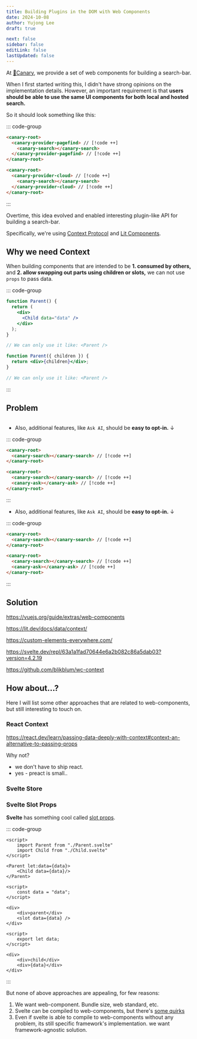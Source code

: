 ```yaml
---
title: Building Plugins in the DOM with Web Components
date: 2024-10-08
author: Yujong Lee
draft: true

next: false
sidebar: false
editLink: false
lastUpdated: false
---
```


<script setup lang="ts">
    import BlogPostHeader from '../../components/BlogPostHeader.vue'
</script>

<BlogPostHeader />

At [🐤Canary](/), we provide a set of web components for building a search-bar.

When I first started writing this, I didn't have strong opinions on the implementation details. However, an important requirement is that **users should be able to use the same UI components for both local and hosted search.**

So it should look something like this:

::: code-group

<!-- prettier-ignore -->
```html [Local search]
<canary-root>
  <canary-provider-pagefind> // [!code ++]
    <canary-search></canary-search>
  </canary-provider-pagefind> // [!code ++]
</canary-root>
```

<!-- prettier-ignore -->
```html [Hosted search]
<canary-root>
  <canary-provider-cloud> // [!code ++]
    <canary-search></canary-search>
  </canary-provider-cloud> // [!code ++]
</canary-root>
```

:::

Overtime, this idea evolved and enabled interesting plugin-like API for building a search-bar.

Specifically, we're using [Context Protocol](https://github.com/webcomponents-cg/community-protocols/blob/main/proposals/context.md) and [Lit Components](https://lit.dev/docs/data/context/).

## Why we need Context

When building components that are intended to be **1. consumed by others,** and **2. allow swapping out parts using children or slots,** we can not use `props` to pass data.

::: code-group

```jsx [1]
function Parent() {
  return (
    <div>
      <Child data="data" />
    </div>
  );
}

// We can only use it like: <Parent />
```

```jsx [2]
function Parent({ children }) {
  return <div>{children}</div>;
}

// We can only use it like: <Parent />
```

:::

## Problem

```html

```

- Also, additional features, like `Ask AI`, should be **easy to opt-in.** ↓

::: code-group

<!-- prettier-ignore -->
```html [Search only]
<canary-root>
  <canary-search></canary-search> // [!code ++]
</canary-root>
```

<!-- prettier-ignore -->
```html [Search + Ask]
<canary-root>
  <canary-search></canary-search> // [!code ++]
  <canary-ask></canary-ask> // [!code ++]
</canary-root>
```

:::

- Also, additional features, like `Ask AI`, should be **easy to opt-in.** ↓

::: code-group

<!-- prettier-ignore -->
```html [Search only]
<canary-root>
  <canary-search></canary-search> // [!code ++]
</canary-root>
```

<!-- prettier-ignore -->
```html [Search + Ask]
<canary-root>
  <canary-search></canary-search> // [!code ++]
  <canary-ask></canary-ask> // [!code ++]
</canary-root>
```

:::

## Solution

https://vuejs.org/guide/extras/web-components

https://lit.dev/docs/data/context/

https://custom-elements-everywhere.com/

https://svelte.dev/repl/63a1a1fad70644e6a2b082c86a5dab03?version=4.2.19

https://github.com/blikblum/wc-context

## How about...?

Here I will list some other approaches that are related to web-components, but still interesting to touch on.

### React Context

https://react.dev/learn/passing-data-deeply-with-context#context-an-alternative-to-passing-props

Why not?

- we don't have to ship react.
- yes - preact is small..

### Svelte Store

### Svelte Slot Props

**Svelte** has something cool called [slot props](https://svelte.dev/tutorial/slot-props).

::: code-group

```svelte{6} [App.svelte]
<script>
	import Parent from "./Parent.svelte"
	import Child from "./Child.svelte"
</script>

<Parent let:data={data}>
	<Child data={data}/>
</Parent>
```

```svelte{7} [Parent.svelte]
<script>
	const data = "data";
</script>

<div>
	<div>parent</div>
	<slot data={data} />
</div>
```

```svelte [Child.svelte]
<script>
	export let data;
</script>

<div>
	<div>child</div>
	<div>{data}</div>
</div>
```

:::

But none of above approaches are appealing, for few reasons:

1. We want web-component. Bundle size, web standard, etc.
2. Svelte can be compiled to web-components, but there's [some quirks](https://github.com/sveltejs/svelte/issues/8826#issuecomment-2173278529)
3. Even if svelte is able to compile to web-components without any problem, its still specific framework's implementation. we want framework-agnostic solution.
